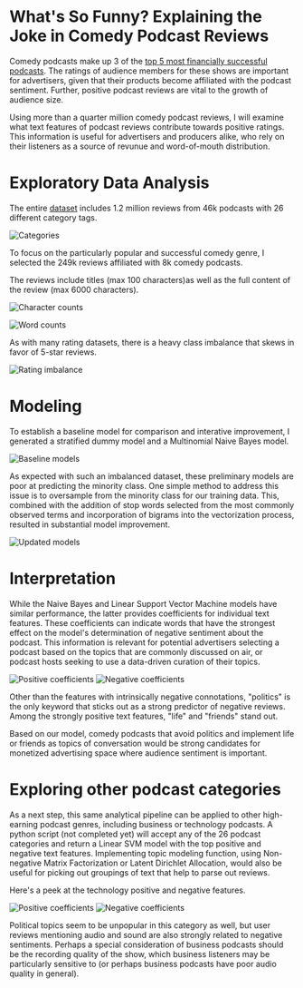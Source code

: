 # What's So Funny? Explaining the Joke in Comedy Podcast Reviews
Comedy podcasts make up 3 of the [top 5 most financially successful podcasts](https://www.statista.com/statistics/476423/highest-earning-podcasts-revenue-worldwide/). The ratings of audience members for these shows are important for advertisers, given that their products become affiliated with the podcast sentiment. Further, positive podcast reviews are vital to the growth of audience size.

Using more than a quarter million comedy podcast reviews, I will examine what text features of podcast reviews contribute towards positive ratings. This information is useful for advertisers and producers alike, who rely on their listeners as a source of revunue and word-of-mouth distribution.


# Exploratory Data Analysis
The entire [dataset](https://www.kaggle.com/thoughtvector/podcastreviews) includes 1.2 million reviews from 46k podcasts with 26 different category tags. 

![Categories](./img/podcast_categories.png)

To focus on the particularly popular and successful comedy genre, I selected the 249k reviews affiliated with 8k comedy podcasts.

The reviews include titles (max 100 characters)as well as the full content of the review (max 6000 characters).

![Character counts](./img/character_counts.png)

![Word counts](./img/word_counts.png)

As with many rating datasets, there is a heavy class imbalance that skews in favor of 5-star reviews.

![Rating imbalance](./img/ratings_pie.png)



# Modeling
To establish a baseline model for comparison and interative improvement, I generated a stratified dummy model and a Multinomial Naive Bayes model.

![Baseline models](./img/baseline_model_performance.png)

As expected with such an imbalanced dataset, these preliminary models are poor at predicting the minority class. One simple method to address this issue is to oversample from the minority class for our training data. This, combined with the addition of stop words selected from the most commonly observed terms and incorporation of bigrams into the vectorization process, resulted in substantial model improvement.

![Updated models](./img/updated_model_performance.png)

# Interpretation

While the Naive Bayes and Linear Support Vector Machine models have similar performance, the latter provides coefficients for individual text features. These coefficients can indicate words that have the strongest effect on the model's determination of negative sentiment about the podcast. This information is relevant for potential advertisers selecting a podcast based on the topics that are commonly discussed on air, or podcast hosts seeking to use a data-driven curation of their topics. 

![Positive coefficients](./img/positive_text_coefficients.png)
![Negative coefficients](./img/negative_text_coefficients.png)

Other than the features with intrinsically negative connotations, "politics" is the only keyword that sticks out as a strong predictor of negative reviews. Among the strongly positive text features, "life" and "friends" stand out.

Based on our model, comedy podcasts that avoid politics and implement life or friends as topics of conversation would be strong candidates for monetized advertising space where audience sentiment is important.

# Exploring other podcast categories

As a next step, this same analytical pipeline can be applied to other high-earning podcast genres, including business or technology podcasts. A python script (not completed yet) will accept any of the 26 podcast categories and return a Linear SVM model with the top positive and negative text features. Implementing topic modeling function, using Non-negative Matrix Factorization or Latent Dirichlet Allocation, would also be useful for picking out groupings of text that help to parse out reviews.

Here's a peek at the technology positive and negative features.

![Positive coefficients](./img/business_positive_text_coefficients.png)
![Negative coefficients](./img/business_negative_text_coefficients.png)

Political topics seem to be unpopular in this category as well, but user reviews mentioning audio and sound are also strongly related to negative sentiments. Perhaps a special consideration of business podcasts should be the recording quality of the show, which business listeners may be particularly sensitive to (or perhaps business podcasts have poor audio quality in general).